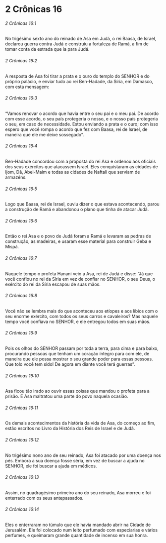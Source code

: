 # 2 Crônicas 16

###### 2 Crônicas 16:1

No trigésimo sexto ano do reinado de Asa em Judá, o rei Baasa, de Israel, declarou guerra contra Judá e construiu a fortaleza de Ramá, a fim de tomar conta da estrada que ia para Judá.

###### 2 Crônicas 16:2

A resposta de Asa foi tirar a prata e o ouro do templo do SENHOR e do próprio palácio, e enviar tudo ao rei Ben-Hadade, da Síria, em Damasco, com esta mensagem:

###### 2 Crônicas 16:3

“Vamos renovar o acordo que havia entre o seu pai e o meu pai. De acordo com esse acordo, o seu país protegeria o nosso, e o nosso país protegeria o seu, em caso de necessidade. Estou enviando a prata e o ouro; com isso espero que você rompa o acordo que fez com Baasa, rei de Israel, de maneira que ele me deixe sossegado”.

###### 2 Crônicas 16:4

Ben-Hadade concordou com a proposta do rei Asa e ordenou aos oficiais dos seus exércitos que atacassem Israel. Eles conquistaram as cidades de Ijom, Dã, Abel-Maim e todas as cidades de Naftali que serviam de armazéns.

###### 2 Crônicas 16:5

Logo que Baasa, rei de Israel, ouviu dizer o que estava acontecendo, parou a construção de Ramá e abandonou o plano que tinha de atacar Judá.

###### 2 Crônicas 16:6

Então o rei Asa e o povo de Judá foram a Ramá e levaram as pedras de construção, as madeiras, e usaram esse material para construir Geba e Mispá.

###### 2 Crônicas 16:7

Naquele tempo o profeta Hanani veio a Asa, rei de Judá e disse: “Já que você confiou no rei da Síria em vez de confiar no SENHOR, o seu Deus, o exército do rei da Síria escapou de suas mãos.

###### 2 Crônicas 16:8

Você não se lembra mais do que aconteceu aos etíopes e aos líbios com o seu enorme exército, com todos os seus carros e cavaleiros? Mas naquele tempo você confiava no SENHOR, e ele entregou todos em suas mãos.

###### 2 Crônicas 16:9

Pois os olhos do SENHOR passam por toda a terra, para cima e para baixo, procurando pessoas que tenham um coração íntegro para com ele, de maneira que ele possa mostrar o seu grande poder para essas pessoas. Que tolo você tem sido! De agora em diante você terá guerras”.

###### 2 Crônicas 16:10

Asa ficou tão irado ao ouvir essas coisas que mandou o profeta para a prisão. E Asa maltratou uma parte do povo naquela ocasião.

###### 2 Crônicas 16:11

Os demais acontecimentos da história da vida de Asa, do começo ao fim, estão escritos no Livro da História dos Reis de Israel e de Judá.

###### 2 Crônicas 16:12

No trigésimo nono ano de seu reinado, Asa foi atacado por uma doença nos pés. Embora a sua doença fosse séria, em vez de buscar a ajuda no SENHOR, ele foi buscar a ajuda em médicos.

###### 2 Crônicas 16:13

Assim, no quadragésimo primeiro ano do seu reinado, Asa morreu e foi enterrado com os seus antepassados.

###### 2 Crônicas 16:14

Eles o enterraram no túmulo que ele havia mandado abrir na Cidade de Jerusalém. Ele foi colocado num leito perfumado com especiarias e vários perfumes, e queimaram grande quantidade de incenso em sua honra.


